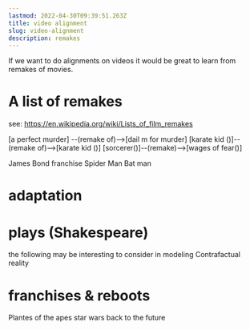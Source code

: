 ```yaml
---
lastmod: 2022-04-30T09:39:51.263Z
title: video alignment
slug: video-alignment
description: remakes
---
```


If we want to do alignments on videos it would be great to learn from remakes of movies.

# A list of remakes

see: https://en.wikipedia.org/wiki/Lists_of_film_remakes

[a perfect murder] --(remake of)-->[dail m for murder]
[karate kid ()]--(remake of)-->[karate kid ()]
[sorcerer()]--(remake)-->[wages of fear()]

James Bond franchise
Spider Man
Bat man

# adaptation


# plays (Shakespeare)

the following may be interesting to consider in modeling Contrafactual reality


# franchises & reboots
Plantes of the apes
star wars
back to the future
